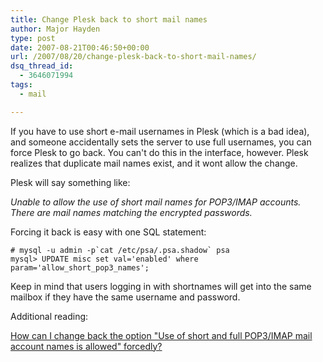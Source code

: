 ```yaml
---
title: Change Plesk back to short mail names
author: Major Hayden
type: post
date: 2007-08-21T00:46:50+00:00
url: /2007/08/20/change-plesk-back-to-short-mail-names/
dsq_thread_id:
  - 3646071994
tags:
  - mail

---
```

If you have to use short e-mail usernames in Plesk (which is a bad idea), and someone accidentally sets the server to use full usernames, you can force Plesk to go back. You can't do this in the interface, however. Plesk realizes that duplicate mail names exist, and it wont allow the change.

Plesk will say something like:

_Unable to allow the use of short mail names for POP3/IMAP accounts. There are mail names matching the encrypted passwords._

Forcing it back is easy with one SQL statement:

```
# mysql -u admin -p`cat /etc/psa/.psa.shadow` psa
mysql> UPDATE misc set val='enabled' where param='allow_short_pop3_names';
```

Keep in mind that users logging in with shortnames will get into the same mailbox if they have the same username and password.

Additional reading:

[How can I change back the option "Use of short and full POP3/IMAP mail account names is allowed" forcedly?][1]

 [1]: http://kb.swsoft.com/en/888?st=advc

